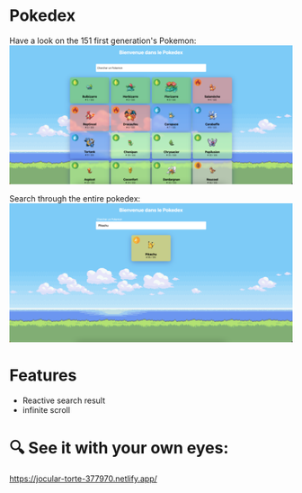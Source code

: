 # Pokedex

Have a look on the 151 first generation's Pokemon:
![Screenshot Page D'acceuil](https://github.com/FLancon/Pokedex/blob/2a80b7f5f249c802ce3204c93e0389fd5e86a27f/assets/Screenshot-1.png?raw=true)

Search through the entire pokedex:
![Screenshot Page D'acceuil](https://github.com/FLancon/Pokedex/blob/2a80b7f5f249c802ce3204c93e0389fd5e86a27f/assets/Screenshot-2.png?raw=true)

# Features
- Reactive search result
- infinite scroll

# 🔍 See it with your own eyes:
https://jocular-torte-377970.netlify.app/
